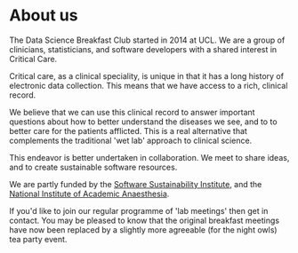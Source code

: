 # About us #

The Data Science Breakfast Club started in 2014 at UCL. We are a group of clinicians, statisticians, and software developers with a shared interest in Critical Care. 

Critical care, as a clinical speciality, is unique in that it has a long history of electronic data collection. This means that we have access to a rich, clinical record.

We believe that we can use this clinical record to answer important questions about how to better understand the diseases we see, and to to better care for the patients afflicted. This is a real alternative that complements the traditional 'wet lab' approach to clinical science.

This endeavor is better undertaken in collaboration. We meet to share ideas, and to create sustainable software resources.

We are partly funded by the [Software Sustainability Institute](http://www.software.ac.uk), and the [National Institute of Academic Anaesthesia](http://www.software.ac.uk/resources/guides-everything/using-git-shared-folders-and-virtual-machines).

If you'd like to join our regular programme of 'lab meetings' then get in contact. You may be pleased to know that the original breakfast meetings have now been replaced by a slightly more agreeable (for the night owls) tea party event.


